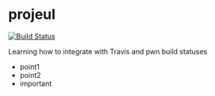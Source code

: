 # projeul

[![Build Status](https://travis-ci.org/evilquinn/projeul.svg?branch=master)](https://travis-ci.org/evilquinn/projeul)

Learning how to integrate with Travis and pwn build statuses

 * point1
 * point2
 * important
